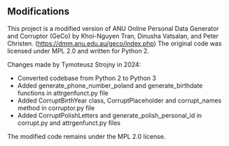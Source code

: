 ## Modifications

This project is a modified version of ANU Online Personal Data Generator and Corruptor (GeCo) by Khoi-Nguyen Tran, Dinusha Vatsalan, and Peter Christen. (https://dmm.anu.edu.au/geco/index.php)
The original code was licensed under MPL 2.0 and written for Python 2.

Changes made by Tymoteusz Strojny in 2024:

- Converted codebase from Python 2 to Python 3
- Added generate_phone_number_poland and generate_birthdate functions in attrgenfunct.py file
- Added CorruptBirthYear class, CorruptPlaceholder and corrupt_names method in corruptor.py file
- Added CorruptPolishLetters and generate_polish_personal_id in corrupt.py and attrgenfunct.py files

The modified code remains under the MPL 2.0 license.
